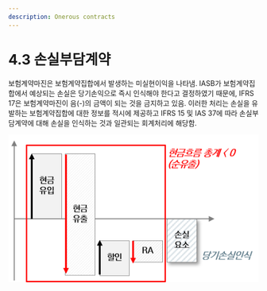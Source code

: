 ```yaml
---
description: Onerous contracts
---
```


# 4.3 손실부담계약

보험계약마진은 보험계약집합에서 발생하는 미실현이익을 나타냄. IASB가 보험계약집합에서 예상되는 손실은 당기손익으로 즉시 인식해야 한다고 결정하였기 때문에, IFRS 17은 보험계약마진이 음(-)의 금액이 되는 것을 금지하고 있음. 이러한 처리는 손실을 유발하는 보험계약집합에 대한 정보를 적시에 제공하고 IFRS 15 및 IAS 37에 따라 손실부담계약에 대해 손실을 인식하는 것과 일관되는 회계처리에 해당함.

![최초인식시점의 손실요소](../../.gitbook/assets/그림4-11.png)



